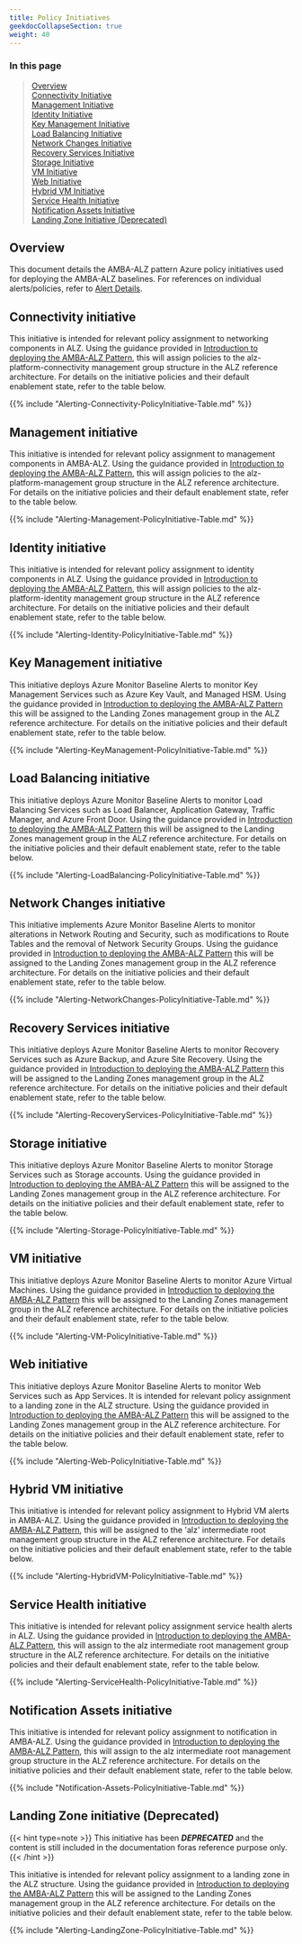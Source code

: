 ```yaml
---
title: Policy Initiatives
geekdocCollapseSection: true
weight: 40
---
```


### In this page

> [Overview](../Policy-Initiatives#overview) </br>
> [Connectivity Initiative](../Policy-Initiatives#connectivity-initiative) </br>
> [Management Initiative](../Policy-Initiatives#management-initiative) </br>
> [Identity Initiative](../Policy-Initiatives#identity-initiative) </br>
> [Key Management Initiative](../Policy-Initiatives#key-management-initiative) </br>
> [Load Balancing Initiative](../Policy-Initiatives#load-balancing-initiative) </br>
> [Network Changes Initiative](../Policy-Initiatives#network-changes-initiative) </br>
> [Recovery Services Initiative](../Policy-Initiatives#recovery-services-initiative) </br>
> [Storage Initiative](../Policy-Initiatives#storage-initiative) </br>
> [VM Initiative](../Policy-Initiatives#vm-initiative) </br>
> [Web Initiative](../Policy-Initiatives#web-initiative) </br>
> [Hybrid VM Initiative](../Policy-Initiatives#hybrid-vm-initiative) </br>
> [Service Health Initiative](../Policy-Initiatives#service-health-initiative) </br>
> [Notification Assets Initiative](../Policy-Initiatives#notification-assets-initiative) </br>
> [Landing Zone Initiative (Deprecated)](../Policy-Initiatives#landing-zone-initiative-deprecated) </br>

## Overview

This document details the AMBA-ALZ pattern Azure policy initiatives used for deploying the AMBA-ALZ baselines. For references on individual alerts/policies, refer to [Alert Details](../..//Getting-started//Alerts-Details).

## Connectivity initiative

This initiative is intended for relevant policy assignment to networking components in ALZ. Using the guidance provided in [Introduction to deploying the AMBA-ALZ Pattern](../../HowTo/deploy/Introduction-to-deploying-the-ALZ-Pattern), this will assign policies to the alz-platform-connectivity management group structure in the ALZ reference architecture. For details on the initiative policies and their default enablement state, refer to the table below.

{{% include "Alerting-Connectivity-PolicyInitiative-Table.md" %}}

## Management initiative

This initiative is intended for relevant policy assignment to management components in AMBA-ALZ. Using the guidance provided in [Introduction to deploying the AMBA-ALZ Pattern](../../HowTo/deploy/Introduction-to-deploying-the-ALZ-Pattern), this will assign policies to the alz-platform-management group structure in the ALZ reference architecture. For details on the initiative policies and their default enablement state, refer to the table below.

{{% include "Alerting-Management-PolicyInitiative-Table.md" %}}

## Identity initiative

This initiative is intended for relevant policy assignment to identity components in ALZ. Using the guidance provided in [Introduction to deploying the AMBA-ALZ Pattern](../../HowTo/deploy/Introduction-to-deploying-the-ALZ-Pattern), this will assign policies to the alz-platform-identity management group structure in the ALZ reference architecture. For details on the initiative policies and their default enablement state, refer to the table below.

{{% include "Alerting-Identity-PolicyInitiative-Table.md" %}}

## Key Management initiative

This initiative deploys Azure Monitor Baseline Alerts to monitor Key Management Services such as Azure Key Vault, and Managed HSM. Using the guidance provided in [Introduction to deploying the AMBA-ALZ Pattern](../../HowTo/deploy/Introduction-to-deploying-the-ALZ-Pattern) this will be assigned to the Landing Zones management group in the ALZ reference architecture. For details on the initiative policies and their default enablement state, refer to the table below.

{{% include "Alerting-KeyManagement-PolicyInitiative-Table.md" %}}

## Load Balancing initiative

This initiative deploys Azure Monitor Baseline Alerts to monitor Load Balancing Services such as Load Balancer, Application Gateway, Traffic Manager, and Azure Front Door. Using the guidance provided in [Introduction to deploying the AMBA-ALZ Pattern](../../HowTo/deploy/Introduction-to-deploying-the-ALZ-Pattern) this will be assigned to the Landing Zones management group in the ALZ reference architecture. For details on the initiative policies and their default enablement state, refer to the table below.

{{% include "Alerting-LoadBalancing-PolicyInitiative-Table.md" %}}

## Network Changes initiative

This initiative implements Azure Monitor Baseline Alerts to monitor alterations in Network Routing and Security, such as modifications to Route Tables and the removal of Network Security Groups. Using the guidance provided in [Introduction to deploying the AMBA-ALZ Pattern](../../HowTo/deploy/Introduction-to-deploying-the-ALZ-Pattern) this will be assigned to the Landing Zones management group in the ALZ reference architecture. For details on the initiative policies and their default enablement state, refer to the table below.

{{% include "Alerting-NetworkChanges-PolicyInitiative-Table.md" %}}

## Recovery Services initiative

This initiative deploys Azure Monitor Baseline Alerts to monitor Recovery Services such as Azure Backup, and Azure Site Recovery. Using the guidance provided in [Introduction to deploying the AMBA-ALZ Pattern](../../HowTo/deploy/Introduction-to-deploying-the-ALZ-Pattern) this will be assigned to the Landing Zones management group in the ALZ reference architecture. For details on the initiative policies and their default enablement state, refer to the table below.

{{% include "Alerting-RecoveryServices-PolicyInitiative-Table.md" %}}

## Storage initiative

This initiative deploys Azure Monitor Baseline Alerts to monitor Storage Services such as Storage accounts. Using the guidance provided in [Introduction to deploying the AMBA-ALZ Pattern](../../HowTo/deploy/Introduction-to-deploying-the-ALZ-Pattern) this will be assigned to the Landing Zones management group in the ALZ reference architecture. For details on the initiative policies and their default enablement state, refer to the table below.

{{% include "Alerting-Storage-PolicyInitiative-Table.md" %}}

## VM initiative

This initiative deploys Azure Monitor Baseline Alerts to monitor Azure Virtual Machines. Using the guidance provided in [Introduction to deploying the AMBA-ALZ Pattern](../../HowTo/deploy/Introduction-to-deploying-the-ALZ-Pattern) this will be assigned to the Landing Zones management group in the ALZ reference architecture. For details on the initiative policies and their default enablement state, refer to the table below.

{{% include "Alerting-VM-PolicyInitiative-Table.md" %}}

## Web initiative

This initiative deploys Azure Monitor Baseline Alerts to monitor Web Services such as App Services. It is intended for relevant policy assignment to a landing zone in the ALZ structure. Using the guidance provided in [Introduction to deploying the AMBA-ALZ Pattern](../../HowTo/deploy/Introduction-to-deploying-the-ALZ-Pattern) this will be assigned to the Landing Zones management group in the ALZ reference architecture. For details on the initiative policies and their default enablement state, refer to the table below.

{{% include "Alerting-Web-PolicyInitiative-Table.md" %}}

## Hybrid VM initiative

This initiative is intended for relevant policy assignment to Hybrid VM alerts in AMBA-ALZ. Using the guidance provided in [Introduction to deploying the AMBA-ALZ Pattern](../../HowTo/deploy/Introduction-to-deploying-the-ALZ-Pattern), this will be assigned to the 'alz' intermediate root management group structure in the ALZ reference architecture. For details on the initiative policies and their default enablement state, refer to the table below.

{{% include "Alerting-HybridVM-PolicyInitiative-Table.md" %}}

## Service Health initiative

This initiative is intended for relevant policy assignment service health alerts in ALZ. Using the guidance provided in [Introduction to deploying the AMBA-ALZ Pattern](../../HowTo/deploy/Introduction-to-deploying-the-ALZ-Pattern), this will assign to the alz intermediate root management group structure in the ALZ reference architecture. For details on the initiative policies and their default enablement state, refer to the table below.

{{% include "Alerting-ServiceHealth-PolicyInitiative-Table.md" %}}

## Notification Assets initiative

This initiative is intended for relevant policy assignment to notification in AMBA-ALZ. Using the guidance provided in [Introduction to deploying the AMBA-ALZ Pattern](../../HowTo/deploy/Introduction-to-deploying-the-ALZ-Pattern), this will assign to the alz intermediate root management group structure in the ALZ reference architecture. For details on the initiative policies and their default enablement state, refer to the table below.

{{% include "Notification-Assets-PolicyInitiative-Table.md" %}}

## Landing Zone initiative (Deprecated)

{{< hint type=note >}}
This initiative has been ***DEPRECATED*** and the content is still included in the documentation foras reference purpose only.
{{< /hint >}}

This initiative is intended for relevant policy assignment to a landing zone in the ALZ structure. Using the guidance provided in [Introduction to deploying the AMBA-ALZ Pattern](../../HowTo/deploy/Introduction-to-deploying-the-ALZ-Pattern) this will be assigned to the Landing Zones management group in the ALZ reference architecture. For details on the initiative policies and their default enablement state, refer to the table below.

{{% include "Alerting-LandingZone-PolicyInitiative-Table.md" %}}
